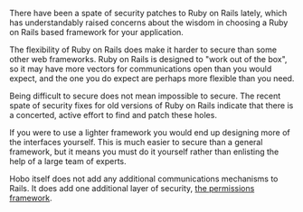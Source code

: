 There have been a spate of security patches to Ruby on Rails lately, which has understandably raised concerns about the wisdom in choosing a Ruby on Rails based framework for your application.

The flexibility of Ruby on Rails does make it harder to secure than some other web frameworks.  Ruby on Rails is designed to "work out of the box", so it may have more vectors for communications open than you would expect, and the one you do expect are perhaps more flexible than you need.

Being difficult to secure does not mean impossible to secure.  The recent spate of security fixes for old versions of Ruby on Rails indicate that there is a concerted, active effort to find and patch these holes.

If you were to use a lighter framework you would end up designing more of the interfaces yourself.  This is much easier to secure than a general framework, but it means you must do it yourself rather than enlisting the help of a large team of experts.

Hobo itself does not add any additional communications mechanisms to Rails.  It does add one additional layer of security, <a href="/manual/permissions">the permissions framework</a>.
